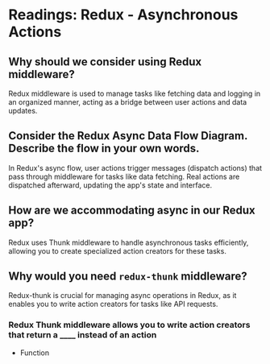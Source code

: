 # Readings: Redux - Asynchronous Actions

## Why should we consider using Redux middleware?
Redux middleware is used to manage tasks like fetching data and logging in an organized manner, acting as a bridge between user actions and data updates.

## Consider the Redux Async Data Flow Diagram. Describe the flow in your own words.
In Redux's async flow, user actions trigger messages (dispatch actions) that pass through middleware for tasks like data fetching. Real actions are dispatched afterward, updating the app's state and interface.


## How are we accommodating async in our Redux app?
Redux uses Thunk middleware to handle asynchronous tasks efficiently, allowing you to create specialized action creators for these tasks.

## Why would you need `redux-thunk` middleware?

Redux-thunk is crucial for managing async operations in Redux, as it enables you to write action creators for tasks like API requests.

### Redux Thunk middleware allows you to write action creators that return a ____ instead of an action

- Function 